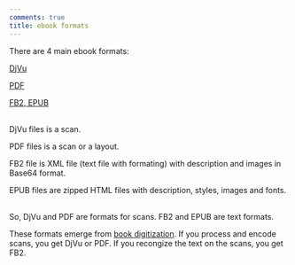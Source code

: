 ```yaml
---
comments: true
title: ebook formats
---
```


There are 4 main ebook formats:

[DjVu](/en/djvu)

[PDF](/en/pdf)

[FB2, EPUB](/en/fb2-epub)
<br><br>

DjVu files is a scan.

PDF files is a scan or a layout.

FB2 file is XML file (text file with formating) with description and images in Base64 format.

EPUB files are zipped HTML files with description, styles, images and fonts.
<br><br>

So, DjVu and PDF are formats for scans. FB2 and EPUB are text formats.

These formats emerge from [book digitization](/en/book-digitization). If you process and encode scans, you get DjVu or PDF. If you recongize the text on the scans, you get FB2.